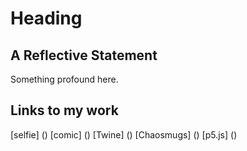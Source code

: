 # Heading

## A Reflective Statement

Something profound here.


## Links to my work

[selfie] ()
[comic] ()
[Twine] ()
[Chaosmugs] ()
[p5.js] ()